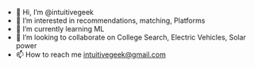 - 👋 Hi, I’m @intuitivegeek
- 👀 I’m interested in recommendations, matching, Platforms
- 🌱 I’m currently learning ML
- 💞️ I’m looking to collaborate on College Search, Electric Vehicles, Solar power
- 📫 How to reach me intuitivegeek@gmail.com

<!---
intuitivegeek/intuitivegeek is a ✨ special ✨ repository because its `README.md` (this file) appears on your GitHub profile.
You can click the Preview link to take a look at your changes.
--->
